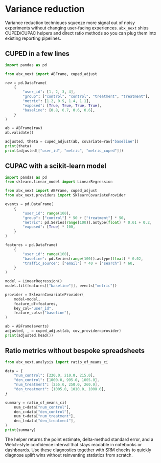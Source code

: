 # Variance reduction

Variance reduction techniques squeeze more signal out of noisy experiments without
changing user-facing experiences. `abx_next` ships CUPED/CUPAC helpers and direct
ratio methods so you can plug them into existing reporting pipelines.

## CUPED in a few lines

```python
import pandas as pd

from abx_next import ABFrame, cuped_adjust

raw = pd.DataFrame(
    {
        "user_id": [1, 2, 3, 4],
        "group": ["control", "control", "treatment", "treatment"],
        "metric": [1.2, 0.9, 1.4, 1.1],
        "exposed": [True, True, True, True],
        "baseline": [0.8, 0.7, 0.6, 0.6],
    }
)

ab = ABFrame(raw)
ab.validate()

adjusted, theta = cuped_adjust(ab, covariate=raw["baseline"])
print(theta)
print(adjusted[["user_id", "metric", "metric_cuped"]])
```

## CUPAC with a scikit-learn model

```python
import pandas as pd
from sklearn.linear_model import LinearRegression

from abx_next import ABFrame, cuped_adjust
from abx_next.providers import SklearnCovariateProvider

events = pd.DataFrame(
    {
        "user_id": range(100),
        "group": ["control"] * 50 + ["treatment"] * 50,
        "metric": pd.Series(range(100)).astype(float) * 0.01 + 0.2,
        "exposed": [True] * 100,
    }
)

features = pd.DataFrame(
    {
        "user_id": range(100),
        "baseline": pd.Series(range(100)).astype(float) * 0.02,
        "traffic_source": ["email"] * 40 + ["search"] * 60,
    }
)

model = LinearRegression()
model.fit(features[["baseline"]], events["metric"])

provider = SklearnCovariateProvider(
    model=model,
    feature_df=features,
    key_col="user_id",
    feature_cols=["baseline"],
)

ab = ABFrame(events)
adjusted, _ = cuped_adjust(ab, cov_provider=provider)
print(adjusted.head())
```

## Ratio metrics without bespoke spreadsheets

```python
from abx_next.analysis import ratio_of_means_ci

data = {
    "num_control": [220.0, 210.0, 215.0],
    "den_control": [1000.0, 995.0, 1005.0],
    "num_treatment": [255.0, 250.0, 260.0],
    "den_treatment": [1005.0, 1010.0, 1008.0],
}

summary = ratio_of_means_ci(
    num_c=data["num_control"],
    den_c=data["den_control"],
    num_t=data["num_treatment"],
    den_t=data["den_treatment"],
)
print(summary)
```

The helper returns the point estimate, delta-method standard error, and a
Welch-style confidence interval that stays readable in notebooks or dashboards.
Use these diagnostics together with SRM checks to quickly diagnose uplift wins
without reinventing statistics from scratch.
